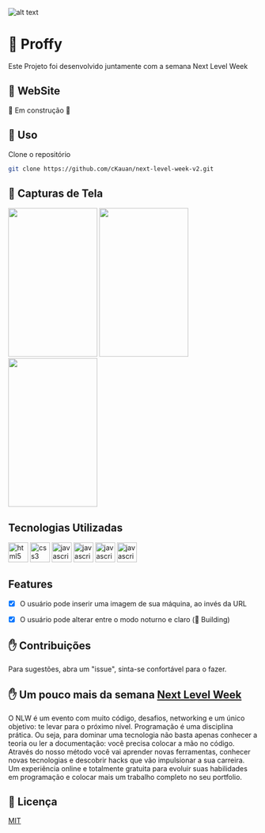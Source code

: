 ![alt text](https://github.com/cKauan/next-level-week-v2/blob/master/github/notebook.png)
# :rocket: Proffy
Este Projeto foi desenvolvido juntamente com a semana Next Level Week

## :bookmark: WebSite
:hammer: Em construção :hammer:

## :closed_book: Uso

Clone o repositório

```bash
git clone https://github.com/cKauan/next-level-week-v2.git
```
## :iphone: Capturas de Tela
<img src="https://github.com/cKauan/next-level-week-v2/blob/master/github/smartphone.jpg" width="180" height="300"> <img src="https://github.com/cKauan/next-level-week-v2/blob/master/github/smartphone-2.jpg" width="180" height="300"> <img src="https://github.com/cKauan/next-level-week-v2/blob/master/github/smartphone-3.jpg" width="180" height="300">

## Tecnologias Utilizadas 
<p align="left">
  <img src="https://devicons.github.io/devicon/devicon.git/icons/html5/html5-original-wordmark.svg" alt="html5" width="40" height="40"/> 
  <img src="https://devicons.github.io/devicon/devicon.git/icons/css3/css3-original-wordmark.svg" alt="css3" width="40" height="40"/>
  <img src="https://devicons.github.io/devicon/devicon.git/icons/javascript/javascript-original.svg" alt="javascript" width="40" height="40"/>
  <img src="https://devicons.github.io/devicon/devicon.git/icons/nodejs/nodejs-original.svg" alt="javascript" width="40" height="40"/>
  <img src="https://devicons.github.io/devicon/devicon.git/icons/express/express-original.svg" alt="javascript" width="40" height="40"/>
  <img src="https://devicons.github.io/devicon/devicon.git/icons/mysql/mysql-original-wordmark.svg" alt="javascript" width="40" height="40"/>

</p>

## Features
- [x] O usuário pode inserir uma imagem de sua máquina, ao invés da URL</p>

- [x] O usuário pode alterar entre o modo noturno e claro (:hammer: Building)</p>

## :raised_hand: Contribuições
Para sugestões, abra um "issue", sinta-se confortável para o fazer.

## :raised_hand: Um pouco mais da semana <a href="https://rocketseat.com.br">Next Level Week<a/>

O  NLW é um evento com muito código, desafios, networking e um único objetivo: te levar para o próximo nível.
Programação é uma disciplina prática. Ou seja, para dominar uma tecnologia não basta apenas conhecer a teoria ou ler a documentação: você precisa colocar a mão no código.
Através do nosso método você vai aprender novas ferramentas, conhecer novas tecnologias e descobrir hacks que vão impulsionar a sua carreira.
Um experiência online e totalmente gratuita para evoluir suas habilidades em programação e colocar mais um trabalho completo no seu portfolio.

## :scroll: Licença
[MIT](https://choosealicense.com/licenses/mit/)
